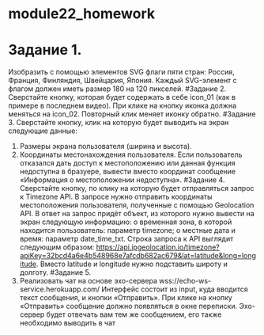 # module22_homework
# Задание 1.
Изобразить с помощью элементов SVG флаги пяти стран: Россия, Франция, Финляндия, Швейцария, Япония.
Каждый SVG-элемент с флагом должен иметь размер 180 на 120 пикселей.
#Задание 2.
Сверстайте кнопку, которая будет содержать в себе icon_01 (как в примере в последнем видео). При клике на кнопку иконка должна меняться на icon_02. Повторный клик меняет иконку обратно.
#Задание 3.
Сверстайте кнопку, клик на которую будет выводить на экран следующие данные:
1.	Размеры экрана пользователя (ширина и высота).
2.	Координаты местонахождения пользователя. Если пользователь отказался дать доступ к местоположению или данная функция недоступна в бразуере, вывести вместо координат сообщение «Информация о местоположении недоступна».
#Задание 4.
Сверстайте кнопку, по клику на которую будет отправляться запрос к Timezone API. В запросе нужно отправить координаты местоположения пользователя, полученные с помощью Geolocation API. В ответ на запрос придёт объект, из которого нужно вывести на экран следующую информацию:
o	временная зона, в которой находится пользователь: параметр timezone;
o	местные дата и время: параметр date_time_txt.
Строка запроса к API выглядит следующим образом:
https://api.ipgeolocation.io/timezone?apiKey=32bcd4a6e4b548968e7afcdb682ac679&lat=latitude&long=longitude.
Вместо latitude и longitude нужно подставить широту и долготу.
#Задание 5.
1.	Реализовать чат на основе эхо-сервера wss://echo-ws-service.herokuapp.com/
Интерфейс состоит из input, куда вводится текст сообщения, и кнопки «Отправить».
При клике на кнопку «Отправить» сообщение должно появляться в окне переписки.
Эхо-сервер будет отвечать вам тем же сообщением, его также необходимо выводить в чат
